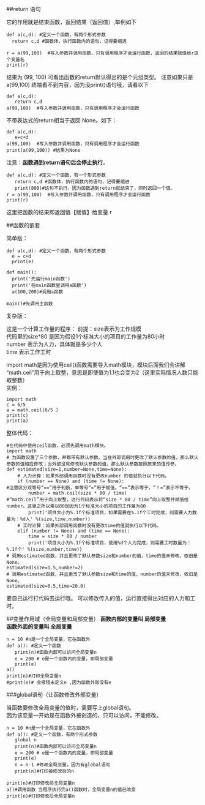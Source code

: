 ##return 语句

它的作用就是结束函数，返回结果（返回值）,举例如下

	def a(c,d): #定义一个函数，有两个形式参数
	  return c,d #函数体，执行函数内的语句，记得要缩进
	
	r = a(99,100)  #写入参数并调用函数，只有调用程序才会运行函数，返回的结果赋值给r这个变量名
	print(r)
结果为 (99, 100) 可看出函数的return默认得出的是个元组类型。
注意如果只是a(99,100) 终端看不到内容，因为没print()语句哦，请看以下

	def a(c,d): 
	   return c,d   
	a(99,100)  #写入参数并调用函数，只有调用程序才会运行函数

不带表达式的return相当于返回 None。如下：

	def a(c,d): 
	   e=c+d   
	a(99,100)  #写入参数并调用函数，只有调用程序才会运行函数
	print(a(99,100)) #结果为None


注意：**函数遇到return语句后会停止执行**。

	def a(c,d): #定义一个函数，有一个形式参数
	   return c,d #函数体，执行函数内的语句，记得要缩进
	   print(800)#这句不执行，因为函数遇到return就结束了，同时返回一个值。
	r = a(99,100)  #写入参数并调用函数，只有调用程序才会运行函数
	print(r)
这里把函数的结果即返回值【赋值】给变量 r  

##函数的嵌套


简单版：

	def a(c,d): #定义一个函数，有两个形式参数
	  e = c+d
	  print(e) 
	  
	def main():
	  print('先运行main函数')
	  print('在main函数里调用a函数')
	  a(100,200)#调用a函数
	  
	main()#先调用主函数
复杂版：

这是一个计算工作量的程序：
前提：size表示为工作规模   
代码里的size*80 是因为假设1个标准大小的项目的工作量为80小时  
number 表示为人力，具体就是多少个人  
time 表示工作工时  

import math是因为使用ceil()函数需要导入math模块，模块后面我们会讲解  
“math.ceil”用于向上取整，意思是即使值为1.1也会变为2（这里实际情况人数只能取整数）  
实例：  

	import math
	c = 6/5
	a = math.ceil(6/5 )
	print(c)
	print(a)

整体代码：

	#在代码中使用ceil函数，必须先调用math模块。
	import math
	# 为函数设置了三个参数，并都带有默认参数。当在外部调用时更改了默认参数的值，那么默认参数的值相应修改；当外部没有修改默认参数的值，那么默认参数按照原来的值传参。
	def estimated(size=1,number=None,time=None):
	    # 人力计算：如果外部调用函数时没有更改number 的值就执行以下代码。
	    if (number == None) and (time != None):
	#注意区分双等号“==”用于判断，单等号“=”用于赋值。“==”表示等于，“！=”表示不等于。
	        number = math.ceil(size * 80 / time)
	#“math.ceil”用于向上取整，这行代码表示将“size * 80 / time”向上取整并赋值给number。这里之所以乘以80是因为1个标准大小的项目的工作量为80
	        print('项目大小为%.1f个标准项目，如果需要在%.1f个工时完成，则需要人力数量为：%d人' %(size,time,number))  
	    # 工时计算：如果外部调用函数时没有更改time的值就执行以下代码。
	    elif (number != None) and (time == None):
	        time = size * 80 / number
	        print('项目大小为%.1f个标准项目，使用%d个人力完成，则需要工时数量为：%.1f个' %(size,number,time))  
	# 调用estimated函数，并且更改了默认参数size和number的值，time的值未修改，依旧是None。
	estimated(size=1.5,number=2)
	# 调用estimated函数，并且更改了默认参数size和time的值，number的值未修改，依旧是None。
	estimated(size=0.5,time=20.0)


要自己运行打代码去运行哦。
可以修改传入的值，运行直接得出对应的人力和工时。

##变量作用域（全局变量和局部变量）
**函数内部的变量叫 局部变量**  
**函数外面的变量叫 全局变量** 
 
	n = 10 #n是一个全局变量，它在函数外
	def a(): #定义一个函数
	   print(n)#函数内部可以访问全局变量n
	   e = 200 # e是一个函数内的变量，即局部变量
	   print(e) 
	a()
	print(n)#打印全局变量n
	#print(e)# 会报错未定义e ,因为函数外部没有e

###global语句（让函数修改外部变量）

当函数要修改全局变量的值时，需要写上global语句。  
因为该变量一开始是在函数外被创造的，只可以访问，不能修改。  

	n = 10 #n是一个全局变量，它在函数外
	def a(): #定义一个函数，有两个形式参数
	   global n
	   print(n)#函数内部可以访问全局变量n
	   e = 200 # e是一个函数内的变量，即局部变量
	   print(e) 
	   n = n-1 #修改全局变量，因为有global语句
	   print(n)#打印被修改后的n
 
	print(n)#打印修改前全局变量n 
	a()#调用函数 当程序执行完a()函数时，全局变量n的值已改变
	print(n)#打印修改后全局变量n




